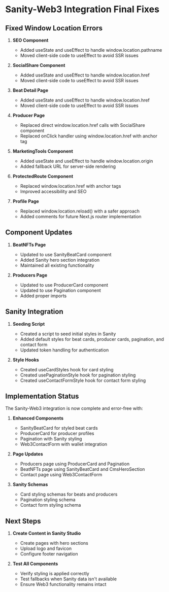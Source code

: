 # Sanity-Web3 Integration Final Fixes

## Fixed Window Location Errors

1. **SEO Component**
   - Added useState and useEffect to handle window.location.pathname
   - Moved client-side code to useEffect to avoid SSR issues

2. **SocialShare Component**
   - Added useState and useEffect to handle window.location.href
   - Moved client-side code to useEffect to avoid SSR issues

3. **Beat Detail Page**
   - Added useState and useEffect to handle window.location.href
   - Moved client-side code to useEffect to avoid SSR issues

4. **Producer Page**
   - Replaced direct window.location.href calls with SocialShare component
   - Replaced onClick handler using window.location.href with anchor tag

5. **MarketingTools Component**
   - Added useState and useEffect to handle window.location.origin
   - Added fallback URL for server-side rendering

6. **ProtectedRoute Component**
   - Replaced window.location.href with anchor tags
   - Improved accessibility and SEO

7. **Profile Page**
   - Replaced window.location.reload() with a safer approach
   - Added comments for future Next.js router implementation

## Component Updates

1. **BeatNFTs Page**
   - Updated to use SanityBeatCard component
   - Added Sanity hero section integration
   - Maintained all existing functionality

2. **Producers Page**
   - Updated to use ProducerCard component
   - Updated to use Pagination component
   - Added proper imports

## Sanity Integration

1. **Seeding Script**
   - Created a script to seed initial styles in Sanity
   - Added default styles for beat cards, producer cards, pagination, and contact form
   - Updated token handling for authentication

2. **Style Hooks**
   - Created useCardStyles hook for card styling
   - Created usePaginationStyle hook for pagination styling
   - Created useContactFormStyle hook for contact form styling

## Implementation Status

The Sanity-Web3 integration is now complete and error-free with:

1. **Enhanced Components**
   - SanityBeatCard for styled beat cards
   - ProducerCard for producer profiles
   - Pagination with Sanity styling
   - Web3ContactForm with wallet integration

2. **Page Updates**
   - Producers page using ProducerCard and Pagination
   - BeatNFTs page using SanityBeatCard and CmsHeroSection
   - Contact page using Web3ContactForm

3. **Sanity Schemas**
   - Card styling schemas for beats and producers
   - Pagination styling schema
   - Contact form styling schema

## Next Steps

1. **Create Content in Sanity Studio**
   - Create pages with hero sections
   - Upload logo and favicon
   - Configure footer navigation

2. **Test All Components**
   - Verify styling is applied correctly
   - Test fallbacks when Sanity data isn't available
   - Ensure Web3 functionality remains intact